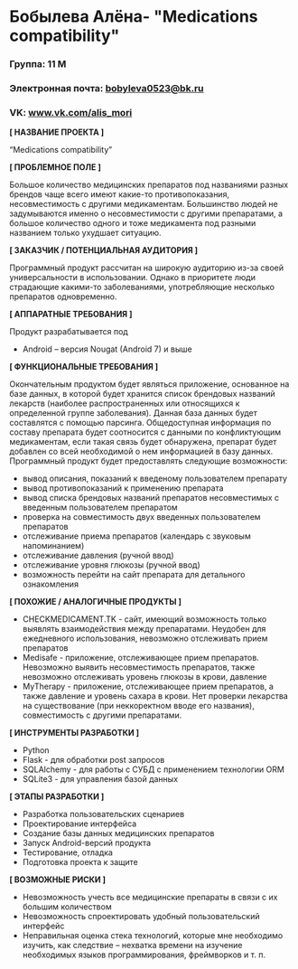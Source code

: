 # Бобылева Алёна- "Medications compatibility"

### Группа: 11  М
### Электронная почта: bobyleva0523@bk.ru
### VK: www.vk.com/alis_mori


**[ НАЗВАНИЕ ПРОЕКТА ]**

“Medications compatibility”

**[ ПРОБЛЕМНОЕ ПОЛЕ ]**

Большое количество медицинских препаратов под названиями разных брендов чаще всего имеют какие-то противопоказания, несовместимость с другими медикаментам. Большинство людей не задумываются именно о несовместимости с другими препаратами, а большое количество одного и тоже медикамента под разными названием только ухудшает ситуацию.  

**[ ЗАКАЗЧИК / ПОТЕНЦИАЛЬНАЯ АУДИТОРИЯ ]**

Программный продукт рассчитан на широкую аудиторию из-за своей универсальности в использовании. Однако в приоритете люди страдающие какими-то заболеваниями, употребляющие несколько препаратов одновременно.

**[ АППАРАТНЫЕ ТРЕБОВАНИЯ ]** 

Продукт разрабатывается под 
* 	Android – версия Nougat (Android 7) и выше

**[ ФУНКЦИОНАЛЬНЫЕ ТРЕБОВАНИЯ ]**

Окончательным продуктом будет являться приложение, основанное на базе данных, в которой будет хранится список брендовых названий лекарств (наиболее распространенных или относящихся к определенной группе заболевания). Данная база данных будет составлятся с помощью парсинга. Общедоступная информация по составу препарата будет соотносится с данными по конфликтующим медикаментам, если такая связь будет обнаружена, препарат будет добавлен со всей необходимой о нем информацией в базу данных.
Программный продукт будет предоставлять следующие возможности:
* 	вывод описания, показаний к введеному пользователем препарату
* 	вывод противопоказаний к применению препарата
* 	вывод списка брендовых названий препаратов несовместимых с введенным пользователем препаратом
* 	проверка на совместимость двух введенных пользователем препаратов
* 	отслеживание приема препаратов (календарь с звуковым напоминанием)
* 	отслеживание давления (ручной ввод)
* 	отслеживание уровня глюкозы (ручной ввод)
* 	возможность перейти на сайт препарата для детального ознакомления

**[ ПОХОЖИЕ / АНАЛОГИЧНЫЕ ПРОДУКТЫ ]**

* 	CHECKMEDICAMENT.TK - сайт, имеющий возможность только выявлять взаимодействия между препаратами. Неудобен для ежедневного использования, невозможно отслеживать прием препаратов
* 	Medisafe - приложение, отслеживающее прием препаратов. Невозможно выявить несовместимость препаратов, также невозможно отслеживать уровень глюкозы в крови, давление
* 	MyTherapy - приложение, отслеживающее прием препаратов, а также давление и уровень сахара в крови. Нет проверки лекарства на существование (при неккоректном вводе его названия), совместимость с другими препаратами.


**[ ИНСТРУМЕНТЫ РАЗРАБОТКИ ]**

*	Python
*	Flask - для обработки post запросов
*	SQLAlchemy - для работы с СУБД с применением технологии ORM
*	SQLite3 - для управления базой данных

**[ ЭТАПЫ РАЗРАБОТКИ ]**

*	Разработка пользовательских сценариев
*	Проектирование интерфейса
*	Создание базы данных медицинских препаратов
*	Запуск Android-версий продукта
*	Тестирование, отладка
*	Подготовка проекта к защите

**[ ВОЗМОЖНЫЕ РИСКИ ]**

*	Невозможность учесть все медицинские препараты в связи с их большим количеством
*	Невозможность спроектировать удобный пользовательский интерфейс 
*	Неправильная оценка стека технологий, которые мне необходимо изучить, как следствие – нехватка времени на изучение необходимых языков программирования, фреймворков и т. п.
